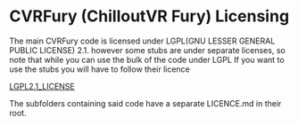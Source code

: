 # CVRFury (ChilloutVR Fury) Licensing

The main CVRFury code is licensed under LGPL(GNU LESSER GENERAL PUBLIC LICENSE) 2.1.
however some stubs are under separate licenses, so note that while you can use the bulk of the code under LGPL
If you want to use the stubs you will have to follow their licence

[LGPL2.1_LICENSE](LGPL2.1_LICENSE)

The subfolders containing said code have a separate LICENCE.md in their root.
